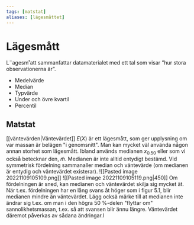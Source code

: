 ```yaml
---
tags: [matstat]
aliases: [lägesmåttet]
---
```

# Lägesmått
L¨agesm˚att sammanfattar datamaterialet med ett tal som visar ”hur stora observationerna är”.
- Medelvärde
- Median
- Typvärde
- Under och övre kvartil
- Percentil

## Matstat

[[väntevärden|Väntevärdet]] $E(X)$ är ett lägesmått, som ger upplysning om var massan är belägen "i genomsnitt". Man kan mycket väl använda någon annan storhet som lägesmått. Ibland används medianen $x_{0.50}$ eller som vi också betecknar den, $\tilde{m}$. Medianen är inte alltid entydigt bestämd. Vid symmetrisk fördelning sammanaller median och väntevärde (om medianen är entydig och väntevärdet existerar).
![[Pasted image 20221109105109.png]]
![[Pasted image 20221109105119.png|450]]
Om fördelningen är sned, kan medianen och väntevärdet skilja sig mycket ät. När t.ex. fördelningen har en lång svans åt höger som i figur 5.1, blir medianen mindre än väntevärdet. Lägg ocksä märke till at medianen inte ändrar sig t.ex. om man i den högra 50 %-delen "flyttar om" sannolikhetsmassan, t.ex. så att svansen blir ännu längre. Väntevärdet däremot påverkas av sådana ändringar.l